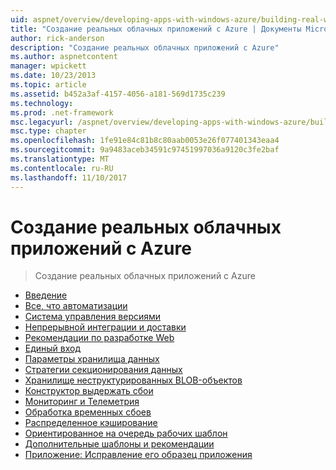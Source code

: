 ```yaml
---
uid: aspnet/overview/developing-apps-with-windows-azure/building-real-world-cloud-apps-with-windows-azure/index
title: "Создание реальных облачных приложений с Azure | Документы Microsoft"
author: rick-anderson
description: "Создание реальных облачных приложений с Azure"
ms.author: aspnetcontent
manager: wpickett
ms.date: 10/23/2013
ms.topic: article
ms.assetid: b452a3af-4157-4056-a181-569d1735c239
ms.technology: 
ms.prod: .net-framework
msc.legacyurl: /aspnet/overview/developing-apps-with-windows-azure/building-real-world-cloud-apps-with-windows-azure
msc.type: chapter
ms.openlocfilehash: 1fe91e84c81b8c80aab0053e26f077401343eaa4
ms.sourcegitcommit: 9a9483aceb34591c97451997036a9120c3fe2baf
ms.translationtype: MT
ms.contentlocale: ru-RU
ms.lasthandoff: 11/10/2017
---
```

<a name="building-real-world-cloud-apps-with-azure"></a>Создание реальных облачных приложений с Azure
====================
> Создание реальных облачных приложений с Azure


- [Введение](introduction.md)
- [Все, что автоматизации](automate-everything.md)
- [Система управления версиями](source-control.md)
- [Непрерывной интеграции и доставки](continuous-integration-and-continuous-delivery.md)
- [Рекомендации по разработке Web](web-development-best-practices.md)
- [Единый вход](single-sign-on.md)
- [Параметры хранилища данных](data-storage-options.md)
- [Стратегии секционирования данных](data-partitioning-strategies.md)
- [Хранилище неструктурированных BLOB-объектов](unstructured-blob-storage.md)
- [Конструктор выдержать сбои](design-to-survive-failures.md)
- [Мониторинг и Телеметрия](monitoring-and-telemetry.md)
- [Обработка временных сбоев](transient-fault-handling.md)
- [Распределенное кэширование](distributed-caching.md)
- [Ориентированное на очередь рабочих шаблон](queue-centric-work-pattern.md)
- [Дополнительные шаблоны и рекомендации](more-patterns-and-guidance.md)
- [Приложение: Исправление его образец приложения](the-fix-it-sample-application.md)
